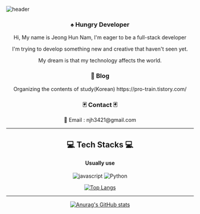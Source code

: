 ![header](https://capsule-render.vercel.app/api?type=waving&color=gradient&height=300&section=header&text=Welcome%20&fontSize=90&desc=To%20My%20Github&descAlignY=70)

<div align='center'>
<h3> ♠️ Hungry Developer</h3>
</div>

<div align='center'><p>Hi, My name is Jeong Hun Nam, I'm eager to be a full-stack developer </p> 
<p>I'm trying to develop something new and creative that haven't seen yet. </p>
<p>My dream is that my technology affects the world.</p></div>
<div align='center'>
<h3> 📓 Blog  </h3>
Organizing the contents of study(Korean) 
https://pro-train.tistory.com/

<h3> 🃏 Contact 🃏 </h3>
📧 Email : njh3421@gmail.com
</div>

---
<div align='center'>
<h2> 💻 Tech Stacks 💻 </h2>
<h4> Usually use </h4>
<img alt="javascript" src ="https://img.shields.io/badge/JavaScript-#F7DF1E.svg?&style=for-the-badge&logo=JavaScript&logoColor=white"/>
<img alt="Python" src ="https://img.shields.io/badge/Python-##3776AB.svg?&style=for-the-badge&logo=Python&logoColor=white"/>



[![Top Langs](https://github-readme-stats.vercel.app/api/top-langs/?username=pydevjeong&layout=compact)](https://github.com/anuraghazra/github-readme-stats)

***

[![Anurag's GitHub stats](https://github-readme-stats.vercel.app/api?username=pydevjeong&count_private=true&show_icons=true&theme=yeblu)](https://github.com/anuraghazra/github-readme-stats)

</div>



